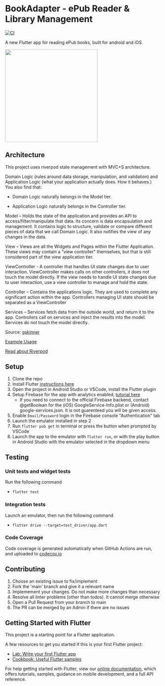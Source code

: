 
# BookAdapter - ePub Reader & Library Management

[![CI](https://github.com/BookAdapterTeam/book_adapter/actions/workflows/ci.yml/badge.svg?branch=main)](https://github.com/BookAdapterTeam/book_adapter/actions/workflows/ci.yml)

A new Flutter app for reading ePub books, built for android and iOS.

<img src="https://user-images.githubusercontent.com/19920697/149728749-eb069c40-5833-47ba-af0b-3202d5fb472a.png" width="300"/>

## Architecture

This project uses riverpod state management with MVC+S architecture.

Domain Logic (rules around data storage, manipulation, and validation) and Application Logic (what your application actually does. How it behaves.) You also find that:

- Domain Logic naturally belongs in the Model tier.

- Application Logic naturally belongs in the Controller tier.

Model – Holds the state of the application and provides an API to access/filter/manipulate that data. Its concern is data encapsulation and management. It contains logic to structure, validate or compare different pieces of data that we call Domain Logic. It also notifies the view of any changes in the data.

View – Views are all the Widgets and Pages within the Flutter Application. These views may contain a "view controller" themselves, but that is still considered part of the view application tier.

ViewController - A controller that handles UI state changes due to user interaction. ViewController makes calls on other controllers, it does not touch the model directly. If the view needs to handle UI state changes due to user interaction, use a view controller to manage and hold the state.

Controller – Contains the applications logic. They are used to complete any significant action within the app. Controllers managing UI state should be separated as a ViewController

Services – Services fetch data from the outside world, and return it to the app. Controllers call on services and inject the results into the model. Services do not touch the model directly.

Source: [gskinner](https://blog.gskinner.com/archives/2020/09/flutter-state-management-with-mvcs.html)

[Example Usage](https://github.com/jpoh281/riverpod_mvcs_counter)

[Read about Riverpod](https://codewithandrea.com/videos/flutter-state-management-riverpod/)

## Setup

1. Clone the repo
2. Install Flutter [instructions here](https://flutter.dev/docs/get-started/install)
3. Open the project in Android Studio or VSCode, install the Flutter plugin
4. Setup Firebase for the app with analytics enabled, [tutorial here](https://firebase.google.com/docs/flutter/setup?platform=android)
   - If you need to connect to the official Firebase backend, contact @getBoolean for the (iOS) GoogleService-Info.plist or (Android) google-services.json. It is not guarenteed you will be given access.
5. Enable `Email/Password` login in the Firebase console "Authentication" tab
6. Launch the emulator installed in step 2
7. Run `flutter pub get` in terminal or press the button when prompted by VSCode
8. Launch the app to the emulator with `flutter run`, or with the play button in Android Studio with the emulator selected in the dropdown menu

## Testing

### Unit tests and widget tests

Run the following command

- `flutter test`

### Integration tests

Launch an emulator, then run the following command

- `flutter drive --target=test_driver/app.dart`

### Code Coverage

Code coverage is generated automatically when GitHub Actions are run, and uploaded to [codecov.io](https://app.codecov.io/gh/BookAdapterTeam/book_adapter)

## Contributing

1. Choose an existing issue to fix/implement
2. Fork the 'main' branch and give it a relevant name
3. Implemement your changes. Do not make more changes than necessary
4. Resolve all linter problems (other than todos). It cannot merge otherwise
5. Open a Pull Request from your branch to main
6. The PR can be merged by an Admin if there are no issues

## Getting Started with Flutter

This project is a starting point for a Flutter application.

A few resources to get you started if this is your first Flutter project:

- [Lab: Write your first Flutter app](https://flutter.dev/docs/get-started/codelab)
- [Cookbook: Useful Flutter samples](https://flutter.dev/docs/cookbook)

For help getting started with Flutter, view our
[online documentation](https://flutter.dev/docs), which offers tutorials,
samples, guidance on mobile development, and a full API reference.
